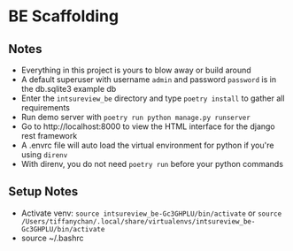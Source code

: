 # BE Scaffolding

## Notes

- Everything in this project is yours to blow away or build around
- A default superuser with username `admin` and password `password` is in the db.sqlite3 example db
- Enter the `intsureview_be` directory and type `poetry install` to gather all requirements
- Run demo server with `poetry run python manage.py runserver`
- Go to http://localhost:8000 to view the HTML interface for the django rest framework
- A .envrc file will auto load the virtual environment for python if you're using `direnv`
- With direnv, you do not need `poetry run` before your python commands

## Setup Notes

- Activate venv: `source intsureview_be-Gc3GHPLU/bin/activate` or `source /Users/tiffanychan/.local/share/virtualenvs/intsureview_be-Gc3GHPLU/bin/activate`
- source ~/.bashrc
